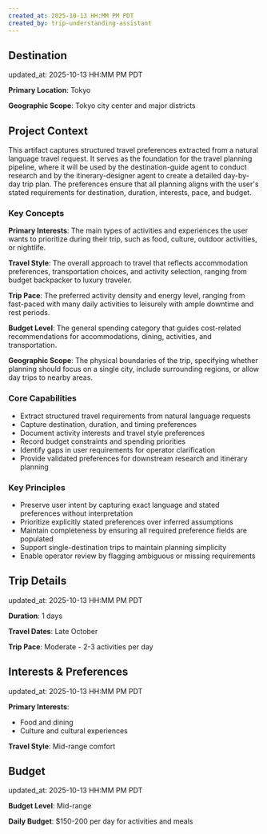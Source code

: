 ```yaml
---
created_at: 2025-10-13 HH:MM PM PDT
created_by: trip-understanding-assistant
---
```

<!-- SECTION:START:DESTINATION -->
## Destination

updated_at: 2025-10-13 HH:MM PM PDT

**Primary Location**: Tokyo

**Geographic Scope**: Tokyo city center and major districts


<!-- SECTION:END:DESTINATION -->

<!-- SECTION:START:CONTEXT -->
## Project Context

This artifact captures structured travel preferences extracted from a natural language travel request. It serves as the foundation for the travel planning pipeline, where it will be used by the destination-guide agent to conduct research and by the itinerary-designer agent to create a detailed day-by-day trip plan. The preferences ensure that all planning aligns with the user's stated requirements for destination, duration, interests, pace, and budget.

### Key Concepts

**Primary Interests**: The main types of activities and experiences the user wants to prioritize during their trip, such as food, culture, outdoor activities, or nightlife.

**Travel Style**: The overall approach to travel that reflects accommodation preferences, transportation choices, and activity selection, ranging from budget backpacker to luxury traveler.

**Trip Pace**: The preferred activity density and energy level, ranging from fast-paced with many daily activities to leisurely with ample downtime and rest periods.

**Budget Level**: The general spending category that guides cost-related recommendations for accommodations, dining, activities, and transportation.

**Geographic Scope**: The physical boundaries of the trip, specifying whether planning should focus on a single city, include surrounding regions, or allow day trips to nearby areas.


### Core Capabilities

- Extract structured travel requirements from natural language requests
- Capture destination, duration, and timing preferences
- Document activity interests and travel style preferences
- Record budget constraints and spending priorities
- Identify gaps in user requirements for operator clarification
- Provide validated preferences for downstream research and itinerary planning

### Key Principles

- Preserve user intent by capturing exact language and stated preferences without interpretation
- Prioritize explicitly stated preferences over inferred assumptions
- Maintain completeness by ensuring all required preference fields are populated
- Support single-destination trips to maintain planning simplicity
- Enable operator review by flagging ambiguous or missing requirements

<!-- SECTION:END:CONTEXT -->

<!-- SECTION:START:TRIP_DETAILS -->
## Trip Details

updated_at: 2025-10-13 HH:MM PM PDT

**Duration**: 1 days

**Travel Dates**: Late October

**Trip Pace**: Moderate - 2-3 activities per day

<!-- SECTION:END:TRIP_DETAILS -->

<!-- SECTION:START:INTERESTS -->
## Interests & Preferences

updated_at: 2025-10-13 HH:MM PM PDT

**Primary Interests**:
- Food and dining
- Culture and cultural experiences

**Travel Style**: Mid-range comfort




<!-- SECTION:END:INTERESTS -->

<!-- SECTION:START:BUDGET -->
## Budget

updated_at: 2025-10-13 HH:MM PM PDT

**Budget Level**: Mid-range

**Daily Budget**: $150-200 per day for activities and meals


<!-- SECTION:END:BUDGET -->